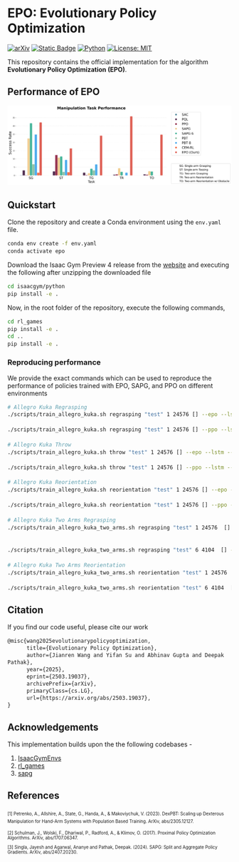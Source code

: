 # EPO: Evolutionary Policy Optimization
[![arXiv](https://img.shields.io/badge/arXiv-2407.20230-df2a2a.svg)](https://arxiv.org/abs/2407.20230)
[![Static Badge](https://img.shields.io/badge/Project-epo-a)](https://sites.google.com/view/epo-rl)
[![Python](https://img.shields.io/badge/python-3.8-blue)](https://www.python.org)
[![License: MIT](https://img.shields.io/badge/License-MIT-yellow.svg)](https://opensource.org/licenses/MIT)

This repository contains the official implementation for the algorithm **Evolutionary Policy Optimization (EPO)**. 

## Performance of EPO

![Manipulation Task Performance](docs/images/manipulation_task_performance.png)

## Quickstart

Clone the repository and create a Conda environment using the ```env.yaml``` file.
```bash
conda env create -f env.yaml
conda activate epo
```

Download the Isaac Gym Preview 4 release from the [website](https://developer.nvidia.com/isaac-gym) and executing the following after unzipping the downloaded file
```bash
cd isaacgym/python
pip install -e .
```

Now, in the root folder of the repository, execute the following commands,
```bash
cd rl_games
pip install -e . 
cd ..
pip install -e .
```

### Reproducing performance
 
We provide the exact commands which can be used to reproduce the performance of policies trained with EPO, SAPG, and PPO on different environments

```bash
# Allegro Kuka Regrasping
./scripts/train_allegro_kuka.sh regrasping "test" 1 24576 [] --epo --lstm --num-expl-coef-blocks=64 --wandb-entity <ENTITY_NAME> --ir-type=none  # EPO

./scripts/train_allegro_kuka.sh regrasping "test" 1 24576 [] --ppo --lstm --wandb-entity <ENTITY_NAME> # PPO

# Allegro Kuka Throw
./scripts/train_allegro_kuka.sh throw "test" 1 24576 [] --epo --lstm --num-expl-coef-blocks=64 --wandb-entity <ENTITY_NAME> --ir-type=none #EPO 

./scripts/train_allegro_kuka.sh throw "test" 1 24576 [] --ppo --lstm --wandb-entity <ENTITY_NAME> # PPO

# Allegro Kuka Reorientation
./scripts/train_allegro_kuka.sh reorientation "test" 1 24576 [] --epo --lstm --num-expl-coef-blocks=64 --wandb-entity <ENTITY_NAME> --ir-type=entropy --ir-coef-scale=0.005 #EPO

./scripts/train_allegro_kuka.sh reorientation "test" 1 24576 [] --ppo --lstm --wandb-entity <ENTITY_NAME> # PPO

# Allegro Kuka Two Arms Regrasping
./scripts/train_allegro_kuka_two_arms.sh regrasping "test" 1 24576  [] --epo --lstm --num-expl-coef-blocks=64 --wandb-entity <ENTITY_NAME> --ir-type=entropy --ir-coef-scale=0.002 # EPO


./scripts/train_allegro_kuka_two_arms.sh regrasping "test" 6 4104  [] --ppo --lstm --wandb-entity <ENTITY_NAME> --multi-gpu # PPO

# Allegro Kuka Two Arms Reorientation
./scripts/train_allegro_kuka_two_arms.sh reorientation "test" 1 24576  [] --epo --lstm --num-expl-coef-blocks=64 --wandb-entity <ENTITY_NAME> --ir-type=entropy --ir-coef-scale=0.002 # EPO

./scripts/train_allegro_kuka_two_arms.sh reorientation "test" 6 4104  [] --ppo --lstm --wandb-entity <ENTITY_NAME> # PPO


```

## Citation
If you find our code useful, please cite our work
```
@misc{wang2025evolutionarypolicyoptimization,
      title={Evolutionary Policy Optimization}, 
      author={Jianren Wang and Yifan Su and Abhinav Gupta and Deepak Pathak},
      year={2025},
      eprint={2503.19037},
      archivePrefix={arXiv},
      primaryClass={cs.LG},
      url={https://arxiv.org/abs/2503.19037}, 
}
```
## Acknowledgements
This implementation builds upon the the following codebases - 
1. [IsaacGymEnvs](https://github.com/isaac-sim/IsaacGymEnvs)
2. [rl_games](https://github.com/Denys88/rl_games)
3. [sapg](https://github.com/jayeshs999/sapg?tab=readme-ov-file)

## References

<small><small>
<a id="1">[1]</a> 
Petrenko, A., Allshire, A., State, G., Handa, A., & Makoviychuk, V. (2023). DexPBT: Scaling up Dexterous Manipulation for Hand-Arm Systems with Population Based Training. ArXiv, abs/2305.12127.

<a id="2">[2]</a>
Schulman, J., Wolski, F., Dhariwal, P., Radford, A., & Klimov, O. (2017). Proximal Policy Optimization Algorithms. ArXiv, abs/1707.06347.

<a id="3">[3]</a>
Singla, Jayesh and Agarwal, Ananye and Pathak, Deepak. (2024). SAPG: Split and Aggregate Policy Gradients. ArXiv, abs/2407.20230.

</small></small>